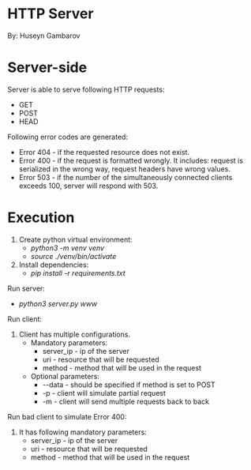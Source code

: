 # HTTP Server
By: Huseyn Gambarov

# Server-side
Server is able to serve following HTTP requests:
* GET
* POST
* HEAD  

Following error codes are generated:
* Error 404 - if the requested resource does not exist.
* Error 400 - if the request is formatted wrongly. It includes: request is serialized in the wrong way, request headers have wrong values.
* Error 503 - if the number of the simultaneously connected clients exceeds 100, server will respond with 503. 

# Execution
1. Create python virtual environment:
    * _python3 -m venv venv_
    * _source ./venv/bin/activate_
2. Install dependencies:
    * _pip install -r requirements.txt_

Run server:  
* _python3 server.py www_

Run client:
1. Client has multiple configurations. 
    * Mandatory parameters:
        *  server_ip - ip of the server
        * uri - resource that will be requested
        * method - method that will be used in the request
    * Optional parameters:
        * --data - should be specified if method is set to POST
        * -p - client will simulate partial request
        * -m - client will send multiple requests back to back

Run bad client to simulate Error 400:
1. It has following mandatory parameters:
    *  server_ip - ip of the server
    * uri - resource that will be requested
    * method - method that will be used in the request


